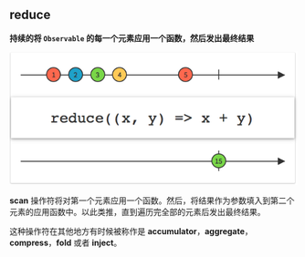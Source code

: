 ## reduce

**持续的将 `Observable` 的每一个元素应用一个函数，然后发出最终结果**

![](/assets/WhichOperator/Operators/reduce.png)

**scan** 操作符将对第一个元素应用一个函数。然后，将结果作为参数填入到第二个元素的应用函数中。以此类推，直到遍历完全部的元素后发出最终结果。

这种操作符在其他地方有时候被称作是 **accumulator**，**aggregate**，**compress**，**fold** 或者 **inject**。
